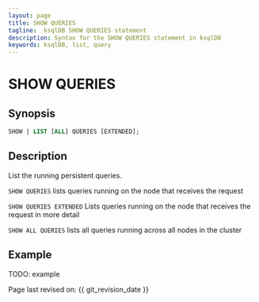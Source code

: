 ```yaml
---
layout: page
title: SHOW QUERIES
tagline:  ksqlDB SHOW QUERIES statement
description: Syntax for the SHOW QUERIES statement in ksqlDB
keywords: ksqlDB, list, query
---
```


SHOW QUERIES
============

Synopsis
--------

```sql
SHOW | LIST [ALL] QUERIES [EXTENDED];
```

Description
-----------

List the running persistent queries.

`SHOW QUERIES` lists queries running on the node that receives the request

`SHOW QUERIES EXTENDED` Lists queries running on the node that receives the request in more detail

`SHOW ALL QUERIES` lists all queries running across all nodes in the cluster

Example
-------

TODO: example

Page last revised on: {{ git_revision_date }}

